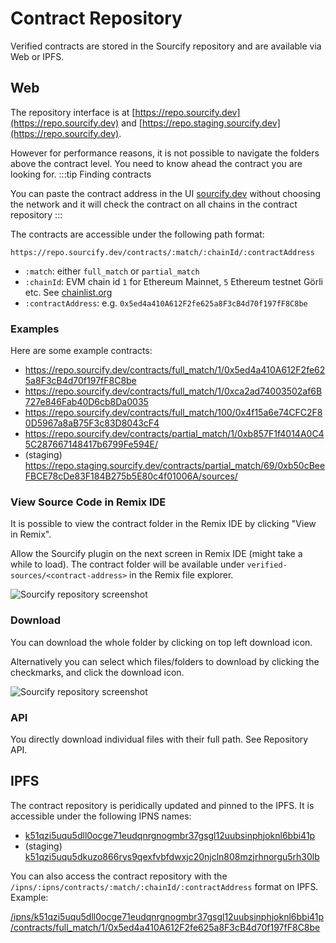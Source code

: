 # Contract Repository

Verified contracts are stored in the Sourcify repository and are available via Web or IPFS.

## Web

The repository interface is at [https://repo.sourcify.dev](https://repo.sourcify.dev) and [https://repo.staging.sourcify.dev](https://repo.sourcify.dev).

However for performance reasons, it is not possible to navigate the folders above the contract level. You need to know ahead the contract you are looking for.
:::tip Finding contracts

You can paste the contract address in the UI [sourcify.dev](https://sourcify.dev) without choosing the network and it will check the contract on all chains in the contract repository
:::

The contracts are accessible under the following path format:

```
https://repo.sourcify.dev/contracts/:match/:chainId/:contractAddress
```

- `:match`: either `full_match` or `partial_match`
- `:chainId`: EVM chain id `1` for Ethereum Mainnet, `5` Ethereum testnet Görli etc. See [chainlist.org](https://chainlist.org)
- `:contractAddress`: e.g. `0x5ed4a410A612F2fe625a8F3cB4d70f197fF8C8be`

### Examples

Here are some example contracts:

- https://repo.sourcify.dev/contracts/full_match/1/0x5ed4a410A612F2fe625a8F3cB4d70f197fF8C8be
- https://repo.sourcify.dev/contracts/full_match/1/0xca2ad74003502af6B727e846Fab40D6cb8Da0035
- https://repo.sourcify.dev/contracts/full_match/100/0x4f15a6e74CFC2F80D5967a8aB75F3c83D8043cF4
- https://repo.sourcify.dev/contracts/partial_match/1/0xb857F1f4014A0C45C287667148417b6799Fe594E/
- (staging) https://repo.staging.sourcify.dev/contracts/partial_match/69/0xb50cBeeFBCE78cDe83F184B275b5E80c4f01006A/sources/

### View Source Code in Remix IDE

It is possible to view the contract folder in the Remix IDE by clicking "View in Remix".

Allow the Sourcify plugin on the next screen in Remix IDE (might take a while to load). The contract folder will be available under `verified-sources/<contract-address>` in the Remix file explorer.

![Sourcify repository screenshot](/img/sourcify-repo.png)

### Download

You can download the whole folder by clicking on top left download icon.

Alternatively you can select which files/folders to download by clicking the checkmarks, and click the download icon.

![Sourcify repository screenshot](/img/sourcify-repo-download.png)

### API

You directly download individual files with their full path. See Repository API.

## IPFS

The contract repository is peridically updated and pinned to the IPFS. It is accessible under the following IPNS names:

- [k51qzi5uqu5dll0ocge71eudqnrgnogmbr37gsgl12uubsinphjoknl6bbi41p](https://ipfs.ethdevops.io/ipns/k51qzi5uqu5dll0ocge71eudqnrgnogmbr37gsgl12uubsinphjoknl6bbi41p)
- (staging) [k51qzi5uqu5dkuzo866rys9qexfvbfdwxjc20njcln808mzjrhnorgu5rh30lb](https://ipfs.ethdevops.io/ipns/k51qzi5uqu5dkuzo866rys9qexfvbfdwxjc20njcln808mzjrhnorgu5rh30lb)

You can also access the contract repository with the `/ipns/:ipns/contracts/:match/:chainId/:contractAddress` format on IPFS. Example:

[/ipns/k51qzi5uqu5dll0ocge71eudqnrgnogmbr37gsgl12uubsinphjoknl6bbi41p/contracts/full_match/1/0x5ed4a410A612F2fe625a8F3cB4d70f197fF8C8be](https://ipfs.ethdevops.io/ipns/k51qzi5uqu5dll0ocge71eudqnrgnogmbr37gsgl12uubsinphjoknl6bbi41p/contracts/full_match/1/0x5ed4a410A612F2fe625a8F3cB4d70f197fF8C8be)
